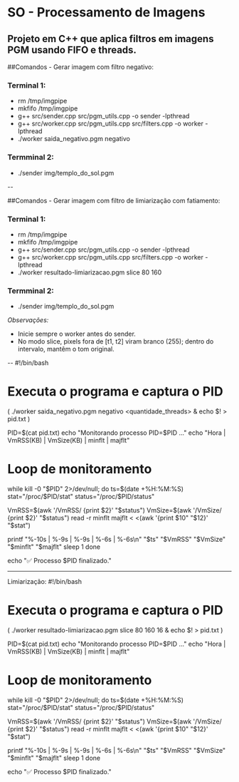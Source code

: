 # SO - Processamento de Imagens

Projeto em C++ que aplica filtros em imagens PGM usando **FIFO** e **threads**.
--

##Comandos - Gerar imagem com filtro negativo:

### Terminal 1:
- rm /tmp/imgpipe
- mkfifo /tmp/imgpipe
- g++ src/sender.cpp src/pgm_utils.cpp -o sender -lpthread
- g++ src/worker.cpp src/pgm_utils.cpp src/filters.cpp -o worker -lpthread
- ./worker saida_negativo.pgm negativo <quantidade de threads>

### Termminal 2:
- ./sender img/templo_do_sol.pgm

--

##Comandos - Gerar imagem com filtro de limiarização com fatiamento:

### Terminal 1:
- rm /tmp/imgpipe
- mkfifo /tmp/imgpipe
- g++ src/sender.cpp src/pgm_utils.cpp -o sender -lpthread
- g++ src/worker.cpp src/pgm_utils.cpp src/filters.cpp -o worker -lpthread
- ./worker resultado-limiarizacao.pgm slice 80 160 <quantidade de threads>

### Termminal 2:
- ./sender img/templo_do_sol.pgm

*Observações:*
- Inicie sempre o worker antes do sender.
- No modo slice, pixels fora de [t1, t2] viram branco (255); dentro do intervalo, mantêm o tom original.

--
#!/bin/bash

# Executa o programa e captura o PID
( ./worker saida_negativo.pgm negativo <quantidade_threads> & echo $! > pid.txt )

PID=$(cat pid.txt)
echo "Monitorando processo PID=$PID ..."
echo "Hora       | VmRSS(KB) | VmSize(KB) | minflt | majflt"

# Loop de monitoramento
while kill -0 "$PID" 2>/dev/null; do
  ts=$(date +%H:%M:%S)
  stat="/proc/$PID/stat"
  status="/proc/$PID/status"

  VmRSS=$(awk '/VmRSS/ {print $2}' "$status")
  VmSize=$(awk '/VmSize/ {print $2}' "$status")
  read -r minflt majflt < <(awk '{print $10" "$12}' "$stat")

  printf "%-10s | %-9s | %-9s | %-6s | %-6s\n" "$ts" "$VmRSS" "$VmSize" "$minflt" "$majflt"
  sleep 1
done

echo "✅ Processo $PID finalizado."

-----
Limiarização:
#!/bin/bash

# Executa o programa e captura o PID
( ./worker resultado-limiarizacao.pgm slice 80 160 16 & echo $! > pid.txt )

PID=$(cat pid.txt)
echo "Monitorando processo PID=$PID ..."
echo "Hora       | VmRSS(KB) | VmSize(KB) | minflt | majflt"

# Loop de monitoramento
while kill -0 "$PID" 2>/dev/null; do
  ts=$(date +%H:%M:%S)
  stat="/proc/$PID/stat"
  status="/proc/$PID/status"

  VmRSS=$(awk '/VmRSS/ {print $2}' "$status")
  VmSize=$(awk '/VmSize/ {print $2}' "$status")
  read -r minflt majflt < <(awk '{print $10" "$12}' "$stat")

  printf "%-10s | %-9s | %-9s | %-6s | %-6s\n" "$ts" "$VmRSS" "$VmSize" "$minflt" "$majflt"
  sleep 1
done

echo "✅ Processo $PID finalizado."